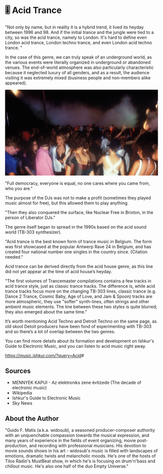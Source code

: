 # 🎚️ Acid Trance

"Not only by name, but in reality it is a hybrid trend, it lived its heyday between 1996 and 98. And if the initial trance and the jungle were tied to a city, so was the acid trance, namely to London. It's hard to define even London acid trance, London techno trance, and even London acid techno trance. "

In the case of this genre, we can truly speak of an underground world, as the various events were literally organized in underground or abandoned venues. The end-of-world atmosphere was also particularly characteristic because it neglected luxury of all genders, and as a result, the audience visiting it was extremely mixed (business people and non-members alike appeared).

![concert](_static/images/acid-trance/Acid_Trance.jpg)

"Full democracy, everyone is equal, no one cares where you came from, who you are."

The purpose of the DJs was not to make a profit (sometimes they played music almost for free), but this allowed them to play anything.

"Then they also conquered the surface, like Nuclear Free in Brixton, in the person of Liberator DJs."

The genre itself began to spread in the 1990s based on the acid sound world (TB-303 synthesizer).

"Acid trance is the best known form of trance music in Belgium. The form was first showcased at the popular Antwerp Rave 24 in Belgium, and has created four national number one singles in the country since. [Citation needed."

Acid trance can be derived directly from the acid house genre, as this line did not yet appear at the time of acid house’s heyday.

"The first volumes of Trancemaster compilations contains a few tracks in acid trance style, just as classic trance tracks. The difference is, while acid trance tracks focus more on the changing TB-303 lines, classic trance (e.g. Dance 2 Trance, Cosmic Baby, Age of Love, and Jam & Spoon) tracks are more atmospheric, they use "softer" synth-lines, often strings and other ambient music elements. The line between these two styles is quite blurred; they also emerged about the same time."

It’s worth mentioning Acid Techno and Detroit Techno on the same page, as old skool Detoit producers have been fond of experimenting with TB-303 and so there’s a lot of overlap between the two genres.

You can find more details about its formation and development on Ishkur's Guide to Electronic Music, and you can listen to acid music right away.

<https://music.ishkur.com/?query=Acid>#

## Sources

- MENNYEK KAPUI - Az elektroniks zene évtizede (The decade of electronic music)
- Wikipedia
- Ishkur's Guide to Electronic Music
- Sky News

## About the Author

"Guido F. Matis (a.k.a. widosub), a seasoned producer-composer authority with an unquenchable compassion towards the musical expression, and many years of experience in the fields of event organizing, movie post-production, and recording with professional musicians. His devotion to movie sounds shows in his art - widosub's music is filled with landscapes of emotions, dramatic twists and melancholic moods. He's one of the hosts of Tilos Rádió's MustBeat show, in which he's is focusing on drum'n'bass and chillout music. He's also one half of the duo Empty Universe."
